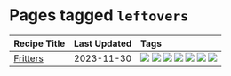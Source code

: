 # Pages tagged `leftovers`

|Recipe Title|Last Updated|Tags
|:---|:---|:---|
|[Fritters](../recipes/fritters.md)|2023-11-30|[![](https://img.shields.io/badge/tag-chicken-517a72)](../tags/chicken.md) [![](https://img.shields.io/badge/tag-family-c6d429)](../tags/family.md) [![](https://img.shields.io/badge/tag-fried-062ab)](../tags/fried.md) [![](https://img.shields.io/badge/tag-ham-e5c1d4)](../tags/ham.md) [![](https://img.shields.io/badge/tag-lamb-10cdd6)](../tags/lamb.md) [![](https://img.shields.io/badge/tag-leftovers-1754e4)](../tags/leftovers.md) [![](https://img.shields.io/badge/tag-vegetables-208450)](../tags/vegetables.md)|